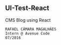 ## UI-Test-React

CMS Blog using React

```
RAFAEL CÂMARA MAGALHÃES
Intern @ Avenue Code
07/2016
```
